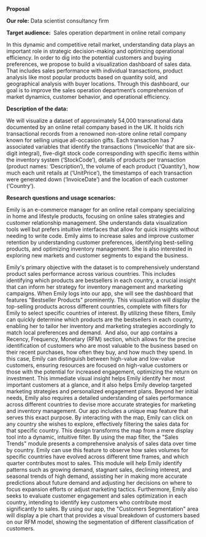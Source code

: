 **Proposal**&#x20;

**Our role:** Data scientist consultancy firm

**Target audience:**  Sales operation department in online retail company

In this dynamic and competitive retail market, understanding data plays an important role in strategic decision-making and optimizing operational efficiency. In order to dig into the potential customers and buying preferences, we propose to build a visualization dashboard of sales data. That includes sales performance with individual transactions, product analysis like most popular products based on quantity sold, and geographical analysis with buyer locations. Through this dashboard, our goal is to improve the sales operation department’s comprehension of market dynamics, customer behavior, and operational efficiency.

**Description of the data:** 

We will visualize a dataset of approximately 54,000 transnational data documented by an online retail company based in the UK. It holds rich transactional records from a renowned non-store online retail company known for selling unique all-occasion gifts. Each transaction has 7 associated variables that identify the transactions (‘InvoiceNo’ that are six-digit integral), five-digit stock code corresponding with specific items within the inventory system (‘StockCode’), details of products per transaction (product names: ‘Description’), the volume of each product (‘Quantity’), how much each unit retails at (‘UnitPrice’), the timestamps of each transaction were generated down (‘InvoiceDate’) and the location of each customer (‘Country’).

**Research questions and usage scenarios:** 

Emily is an e-commerce manager for an online retail company specializing in home and lifestyle products, focusing on online sales strategies and customer relationship management. She understands data visualization tools well but prefers intuitive interfaces that allow for quick insights without needing to write code. Emily aims to increase sales and improve customer retention by understanding customer preferences, identifying best-selling products, and optimizing inventory management. She is also interested in exploring new markets and customer segments to expand the business.

Emily's primary objective with the dataset is to comprehensively understand product sales performance across various countries. This includes identifying which products are bestsellers in each country, a crucial insight that can inform her strategy for inventory management and marketing campaigns. When Emily logs into our app, she will see the dashboard that features "Bestseller Products" prominently. This visualization will display the top-selling products across different countries, complete with filters for Emily to select specific countries of interest. By utilizing these filters, Emily can quickly determine which products are the bestsellers in each country, enabling her to tailor her inventory and marketing strategies accordingly to match local preferences and demand.  And also, our app contains a Recency, Frequency, Monetary (RFM) section, which allows for the precise identification of customers who are most valuable to the business based on their recent purchases, how often they buy, and how much they spend. In this case, Emily can distinguish between high-value and low-value customers, ensuring resources are focused on high-value customers or those with the potential for increased engagement, optimizing the return on investment. This immediate visual insight helps Emily identify her most important customers at a glance, and it also helps Emily develop targeted marketing strategies and personalized engagement plans. Beyond her initial needs, Emily also requires a detailed understanding of sales performance across different countries to devise more accurate strategies for marketing and inventory management. Our app includes a unique map feature that serves this exact purpose. By interacting with the map, Emily can click on any country she wishes to explore, effectively filtering the sales data for that specific country. This design transforms the map from a mere display tool into a dynamic, intuitive filter. By using the map filter, the "Sales Trends" module presents a comprehensive analysis of sales data over time by country. Emily can use this feature to observe how sales volumes for specific countries have evolved across different time frames, and which quarter contributes most to sales. This module will help Emily identify patterns such as growing demand, stagnant sales, declining interest, and seasonal trends of high demand, assisting her in making more accurate predictions about future demand and adjusting her decisions on where to focus expansion efforts or adjust marketing tactics. Furthermore, Emily also seeks to evaluate customer engagement and sales optimization in each country, intending to identify key customers who contribute most significantly to sales. By using our app, the "Customers Segmentation" area will display a pie chart that provides a visual breakdown of customers based on our RFM model, showing the segmentation of different classification of customers. 
